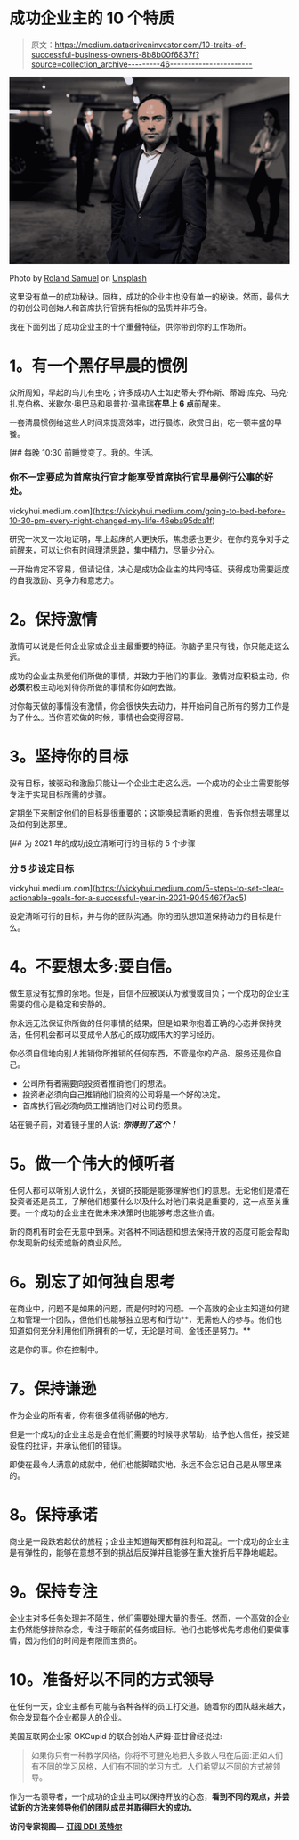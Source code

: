 # 成功企业主的 10 个特质

> 原文：<https://medium.datadriveninvestor.com/10-traits-of-successful-business-owners-8b8b00f6837f?source=collection_archive---------46----------------------->

![](img/ee0839441f6cceb995b48fd95fa6636a.png)

Photo by [Roland Samuel](https://unsplash.com/@rosam2020?utm_source=medium&utm_medium=referral) on [Unsplash](https://unsplash.com?utm_source=medium&utm_medium=referral)

这里没有单一的成功秘诀。同样，成功的企业主也没有单一的秘诀。然而，最伟大的初创公司创始人和首席执行官拥有相似的品质并非巧合。

我在下面列出了成功企业主的十个重叠特征，供你带到你的工作场所。

# **1。有一个黑仔早晨的惯例**

众所周知，早起的鸟儿有虫吃；许多成功人士如史蒂夫·乔布斯、蒂姆·库克、马克·扎克伯格、米歇尔·奥巴马和奥普拉·温弗瑞**在早上 6 点**前醒来。

一套清晨惯例给这些人时间来提高效率，进行晨练，欣赏日出，吃一顿丰盛的早餐。

[](https://vickyhui.medium.com/going-to-bed-before-10-30-pm-every-night-changed-my-life-46eba95dca1f) [## 每晚 10:30 前睡觉变了。我的。生活。

### 你不一定要成为首席执行官才能享受首席执行官早晨例行公事的好处。

vickyhui.medium.com](https://vickyhui.medium.com/going-to-bed-before-10-30-pm-every-night-changed-my-life-46eba95dca1f) 

研究一次又一次地证明，早上起床的人更快乐，焦虑感也更少。在你的竞争对手之前醒来，可以让你有时间理清思路，集中精力，尽量少分心。

一开始肯定不容易，但请记住，决心是成功企业主的共同特征。获得成功需要适度的自我激励、竞争力和意志力。

# **2。保持激情**

激情可以说是任何企业家或企业主最重要的特征。你脑子里只有钱，你只能走这么远。

成功的企业主热爱他们所做的事情，并致力于他们的事业。激情对应积极主动，你**必须**积极主动地对待你所做的事情和你如何去做。

对你每天做的事情没有激情，你会很快失去动力，并开始问自己所有的努力工作是为了什么。当你喜欢做的时候，事情也会变得容易。

# **3。坚持你的目标**

没有目标，被驱动和激励只能让一个企业主走这么远。一个成功的企业主需要能够专注于实现目标所需的步骤。

定期坐下来制定他们的目标是很重要的；这能唤起清晰的思维，告诉你想去哪里以及如何到达那里。

[](https://vickyhui.medium.com/5-steps-to-set-clear-actionable-goals-for-a-successful-year-in-2021-9045467f7ac5) [## 为 2021 年的成功设立清晰可行的目标的 5 个步骤

### 分 5 步设定目标

vickyhui.medium.com](https://vickyhui.medium.com/5-steps-to-set-clear-actionable-goals-for-a-successful-year-in-2021-9045467f7ac5) 

设定清晰可行的目标，并与你的团队沟通。你的团队想知道保持动力的目标是什么。

# **4。不要想太多:要自信。**

做生意没有犹豫的余地。但是，自信不应被误认为傲慢或自负；一个成功的企业主需要的信心是稳定和安静的。

你永远无法保证你所做的任何事情的结果，但是如果你抱着正确的心态并保持灵活，任何机会都可以变成令人放心的成功或伟大的学习经历。

你必须自信地向别人推销你所推销的任何东西，不管是你的产品、服务还是你自己。

*   公司所有者需要向投资者推销他们的想法。
*   投资者必须向自己推销他们投资的公司将是一个好的决定。
*   首席执行官必须向员工推销他们对公司的愿景。

站在镜子前，对着镜子里的人说: ***你得到了这个！***

# **5。做一个伟大的倾听者**

任何人都可以听别人说什么，关键的技能是能够理解他们的意思。无论他们是潜在投资者还是员工，了解他们想要什么以及什么对他们来说是重要的，这一点至关重要。一个成功的企业主在做未来决策时也能够考虑这些价值。

新的商机有时会在无意中到来。对各种不同话题和想法保持开放的态度可能会帮助你发现新的线索或新的商业风险。

# **6。别忘了如何独自思考**

在商业中，问题不是如果的问题，而是何时的问题。一个高效的企业主知道如何建立和管理一个团队，但他们也能够独立思考和行动**，无需他人的参与。他们也知道如何充分利用他们所拥有的一切，无论是时间、金钱还是努力。**

这是你的事。你在控制中。

# **7。保持谦逊**

作为企业的所有者，你有很多值得骄傲的地方。

但是一个成功的企业主总是会在他们需要的时候寻求帮助，给予他人信任，接受建设性的批评，并承认他们的错误。

即使在最令人满意的成就中，他们也能脚踏实地，永远不会忘记自己是从哪里来的。

# **8。保持承诺**

商业是一段跌宕起伏的旅程；企业主知道每天都有胜利和混乱。一个成功的企业主是有弹性的，能够在意想不到的挑战后反弹并且能够在重大挫折后平静地崛起。

# 9。保持专注

企业主对多任务处理并不陌生，他们需要处理大量的责任。然而，一个高效的企业主仍然能够排除杂念，专注于眼前的任务或目标。他们也能够优先考虑他们要做事情，因为他们的时间是有限而宝贵的。

# **10。准备好以不同的方式领导**

在任何一天，企业主都有可能与各种各样的员工打交道。随着你的团队越来越大，你会发现每个企业都是人的企业。

美国互联网企业家 OKCupid 的联合创始人萨姆·亚甘曾经说过:

> 如果你只有一种教学风格，你将不可避免地把大多数人甩在后面:正如人们有不同的学习风格，人们有不同的学习方式。人们希望以不同的方式被领导。

作为一名领导者，一个成功的企业主可以保持开放的心态，**看到不同的观点，并尝试新的方法来领导他们的团队成员并取得巨大的成功。**

**访问专家视图—** [**订阅 DDI 英特尔**](https://datadriveninvestor.com/ddi-intel)